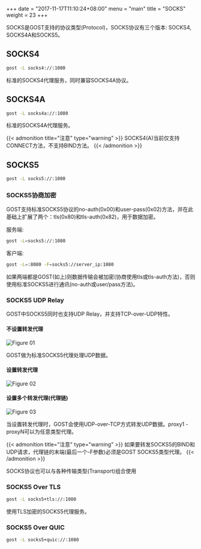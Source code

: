 +++
date = "2017-11-17T11:10:24+08:00"
menu = "main"
title = "SOCKS"
weight = 23
+++

SOCKS是GOST支持的协议类型(Protocol)，SOCKS协议有三个版本: SOCKS4, SOCKS4A和SOCKS5。

## SOCKS4

```bash
gost -L socks4://:1080
```

标准的SOCKS4代理服务，同时兼容SOCKS4A协议。

## SOCKS4A

```bash
gost -L socks4a://:1080
```

标准的SOCKS4A代理服务。

{{< admonition title="注意" type="warning" >}}
SOCKS4(A)当前仅支持CONNECT方法，不支持BIND方法。
{{< /admonition >}}

## SOCKS5

```bash
gost -L socks5://:1080
```

### SOCKS5协商加密

GOST支持标准SOCKS5协议的no-auth(0x00)和user-pass(0x02)方法，并在此基础上扩展了两个：tls(0x80)和tls-auth(0x82)，用于数据加密。

服务端:

```bash
gost -L=socks5://:1080
```

客户端:

```bash
gost -L=:8080 -F=socks5://server_ip:1080
```

如果两端都是GOST(如上)则数据传输会被加密(协商使用tls或tls-auth方法)，否则使用标准SOCKS5进行通讯(no-auth或user/pass方法)。

### SOCKS5 UDP Relay

GOST中SOCKS5同时也支持UDP Relay，并支持TCP-over-UDP特性。

#### 不设置转发代理

![Figure 01](/gost/img/udp01.png)

GOST做为标准SOCKS5代理处理UDP数据。

#### 设置转发代理

![Figure 02](/gost/img/udp02.png)

#### 设置多个转发代理(代理链)

![Figure 03](/gost/img/udp03.png)

当设置转发代理时，GOST会使用UDP-over-TCP方式转发UDP数据。proxy1 - proxyN可以为任意类型代理。

{{< admonition title="注意" type="warning" >}}
如果要转发SOCKS5的BIND和UDP请求，代理链的末端(最后一个-F参数)必须是GOST SOCKS5类型代理。
{{< /admonition >}}

SOCKS协议也可以与各种传输类型(Transport)组合使用

### SOCKS5 Over TLS

```bash
gost -L socks5+tls://:1080
```

使用TLS加密的SOCKS5代理服务。

### SOCKS5 Over QUIC

```bash
gost -L socks5+quic://:1080
```